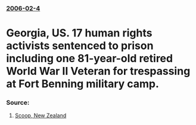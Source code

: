 ### [2006-02-4](/news/2006/02/4/index.md)

#  Georgia, US. 17 human rights activists sentenced to prison including one 81-year-old retired World War&nbsp;II Veteran for trespassing at Fort Benning military camp. 




### Source:

1. [Scoop, New Zealand](http://www.scoop.co.nz/stories/WO0602/S00014.htm)
